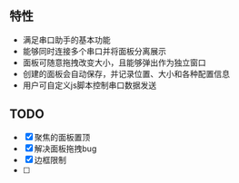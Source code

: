 ## 特性
- 满足串口助手的基本功能
- 能够同时连接多个串口并将面板分离展示
- 面板可随意拖拽改变大小，且能够弹出作为独立窗口
- 创建的面板会自动保存，并记录位置、大小和各种配置信息
- 用户可自定义js脚本控制串口数据发送
## TODO
- [x] 聚焦的面板置顶
- [x] 解决面板拖拽bug
- [x] 边框限制
- [ ] 